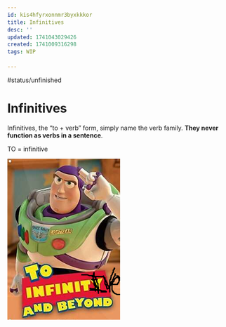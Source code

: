 ```yaml
---
id: kis4hfyrxonnmr3byxkkkor
title: Infinitives
desc: ''
updated: 1741043029426
created: 1741009316298
tags: WIP

---
```


#status/unfinished

# Infinitives

Infinitives, the “to + verb” form, simply name the verb family. **They never function as verbs in a sentence**. 


TO = infinitive 

![alt text](image-28.png)